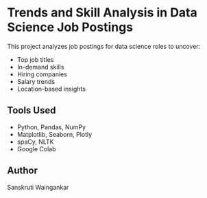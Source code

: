 # Trends and Skill Analysis in Data Science Job Postings

This project analyzes job postings for data science roles to uncover:

- Top job titles
- In-demand skills
- Hiring companies
- Salary trends
- Location-based insights

## Tools Used
- Python, Pandas, NumPy
- Matplotlib, Seaborn, Plotly
- spaCy, NLTK
- Google Colab

## Author
Sanskruti Waingankar
